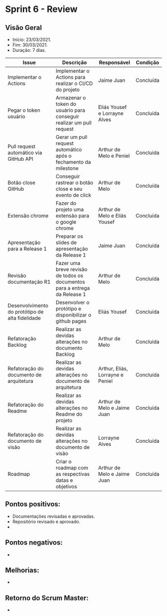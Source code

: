 # Sprint 6 - Review

## Visão Geral
* Início: 23/03/2021.
* Fim: 30/03/2021.
* Duração: 7 dias.

Issue | Descrição | Responsável | Condição
---|---|---|---
Implementar o Actions | Implementar o Actions para realizar o CI/CD do projeto | Jaime Juan | Concluída
Pegar o token usuário | Armazenar o token do usuário para conseguir realizar um pull request | Eliás Yousef e Lorrayne Alves | Concluída
Pull request automático via GitHub API | Gerar um pull request automático após o fechamento da milestone | Arthur de Melo e Peniel | Concluída
Botão close GitHub | Conseguir rastrear o botão close e seu evento de click | Arthur de Melo | Concluída
Extensão chrome | Fazer do projeto uma extensão para o google chrome | Arthur de Melo e Eliás Yousef | Concluída
Apresentação para a Release 1 | Preparar os slides de apresentação da Release 1 | Jaime Juan | Concluída
Revisão documentação R1 | Fazer uma breve revisão de todos os documentos para a entrega da Release 1 | Arthur de Melo | Concluída
Desenvolvimento do protótipo de alta fidelidade | Desenvolver o protótipo e disponibilizar o github pages | Eliás Yousef | Concluída
Refatoração Backlog | Realizar as devidas alterações no documento Backlog | Arthur de Melo | Concluída
Refatoração do documento de arquitetura | Realizar as devidas alterações no documento de arquitetura | Arthur, Eliás, Lorrayne e Peniel | Concluída
Refatoração do Readme | Realizar as devidas alterações no Readme do projeto | Arthur de Melo e Jaime Juan | Concluída
Refatoração do documento de visão | Realizar as devidas alterações no documento de visão | Lorrayne Alves | Concluída
Roadmap | Criar o roadmap com as respectivas datas e objetivos | Arthur de Melo e Jaime Juan | Concluída


## Pontos positivos:
* Documentações revisadas e aprovadas.
* Repositório revisado e aprovado.
* 

## Pontos negativos:
* 

## Melhorias:
* 

## Retorno do Scrum Master:
* 